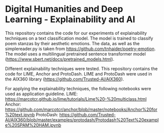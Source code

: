 # Digital Humanities and Deep Learning - Explainability and AI

This repository contains the code for our experiments of explainability techniques on a text classification model.
The model is trained to classify poem stanzas by their aesthetic emotions. The data, as well as the simplereader.py is taken from https://github.com/tnhaider/poetry-emotion.
The model uses a multilingual pretrained sentence transformer model (https://www.sbert.net/docs/pretrained_models.html).

Different explainability techniques were tested. This repository contains the code for LIME, Anchor and ProtoDash. 
LIME and ProtoDash were used in the AIX360 library (https://github.com/Trusted-AI/AIX360).

For applying the explainability techniques, the following notebooks were used as application guideline.
LIME: https://marcotcr.github.io/lime/tutorials/Lime%20-%20multiclass.html
Anchor: https://github.com/marcotcr/anchor/blob/master/notebooks/Anchor%20for%20text.ipynb
ProtoDash: https://github.com/Trusted-AI/AIX360/blob/master/examples/protodash/Protodash%20Text%20example%20SPAM%20HAM.ipynb

